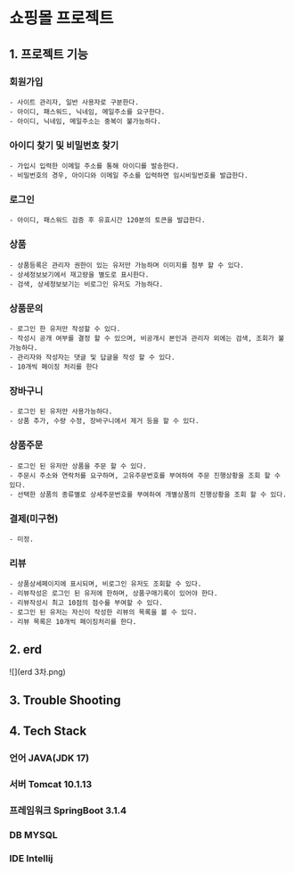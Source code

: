 # 쇼핑몰 프로젝트

## 1. 프로젝트 기능


### 회원가입
    - 사이트 관리자, 일반 사용자로 구분한다.    
    - 아이디, 패스워드, 닉네임, 메일주소를 요구한다.
    - 아이디, 닉네임, 메일주소는 중복이 불가능하다.

### 아이디 찾기 및 비밀번호 찾기
    - 가입시 입력한 이메일 주소를 통해 아이디를 발송한다.
    - 비밀번호의 경우, 아이디와 이메일 주소를 입력하면 임시비밀번호를 발급한다.

### 로그인
    - 아이디, 패스워드 검증 후 유효시간 120분의 토큰을 발급한다.

### 상품
    - 상품등록은 관리자 권한이 있는 유저만 가능하며 이미지를 첨부 할 수 있다.    
    - 상세정보보기에서 재고량을 별도로 표시한다.    
    - 검색, 상세정보보기는 비로그인 유저도 가능하다.

### 상품문의
    - 로그인 한 유저만 작성할 수 있다.
    - 작성시 공개 여부를 결정 할 수 있으며, 비공개시 본인과 관리자 외에는 검색, 조회가 불가능하다.
    - 관리자와 작성자는 댓글 및 답글을 작성 할 수 있다.
    - 10개씩 페이징 처리를 한다

### 장바구니
    - 로그인 된 유저만 사용가능하다.    
    - 상품 추가, 수량 수정, 장바구니에서 제거 등을 할 수 있다.

### 상품주문
    - 로그인 된 유저만 상품을 주문 할 수 있다.    
    - 주문시 주소와 연락처를 요구하며, 고유주문번호를 부여하여 주문 진행상황을 조회 할 수 있다.    
    - 선택한 상품의 종류별로 상세주문번호를 부여하여 개별상품의 진행상황을 조회 할 수 있다.

### 결제(미구현)
    - 미정.

### 리뷰
    - 상품상세페이지에 표시되며, 비로그인 유저도 조회할 수 있다.    
    - 리뷰작성은 로그인 된 유저에 한하며, 상품구매기록이 있어야 한다.
    - 리뷰작성시 최고 10점의 점수를 부여할 수 있다.
    - 로그인 된 유저는 자신이 작성한 리뷰의 목록을 볼 수 있다.     
    - 리뷰 목록은 10개씩 페이징처리를 한다.   


## 2. erd

![](erd 3차.png)
## 3. Trouble Shooting

## 4. Tech Stack

### 언어 JAVA(JDK 17)
### 서버 Tomcat 10.1.13
### 프레임워크 SpringBoot 3.1.4
### DB  MYSQL
### IDE Intellij 